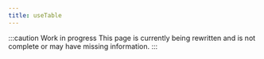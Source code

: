 ```yaml
---
title: useTable
---
```


:::caution Work in progress
This page is currently being rewritten and is not complete or may have missing information.
:::